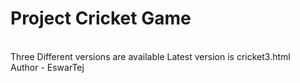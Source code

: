 # Project Cricket Game 
<br>
 Three Different versions are available Latest version is cricket3.html
 <br>
 Author - EswarTej
 